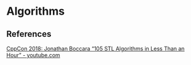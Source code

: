 # Algorithms


## References

[CppCon 2018: Jonathan Boccara “105 STL Algorithms in Less Than an Hour” - youtube.com](https://www.youtube.com/watch?v=2olsGf6JIkU)
